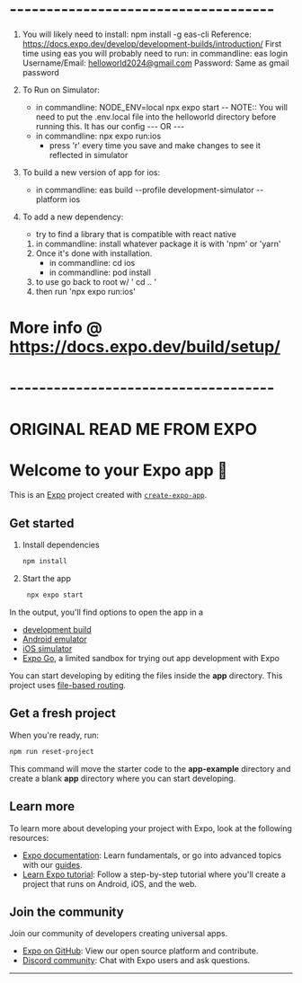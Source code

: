 
# ------------------------------------
<!--
We cannot build right now b/c there is no access for push notifications. 
   1. To Run on Simulator via expo first time: 
   - in commandline: npm install -g eas-cli 
   - in commandline: eas login 
         Username/Email: helloworld2024@gmail.com
         Password: Same as gmail password 
   - in commandline: eas build:configure // you may not have to run this since it is already built  -->

1. You will likely need to install: npm install -g eas-cli 
   Reference: https://docs.expo.dev/develop/development-builds/introduction/
   First time using eas you will probably need to run:
   in commandline: eas login 
         Username/Email: helloworld2024@gmail.com
         Password: Same as gmail password 
2. To Run on Simulator: 
   - in commandline: NODE_ENV=local npx expo start 
         -- NOTE:: You will need to put the .env.local file into the helloworld directory before running this. It has our config 
   --- OR ---
   - in commandline: npx expo run:ios 
      - press 'r' every time you save and make changes to see it reflected in simulator
   
3. To build a new version of app for ios:
   - in commandline: eas build --profile development-simulator --platform ios

4. To add a new dependency: 
   - try to find a library that is compatible with react native
   1. in commandline: install whatever package it is with 'npm' or 'yarn' 
   2. Once it's done with installation. 
      - in commandline: cd ios
      - in commandline: pod install 
   3. to use go back to root w/  ' cd .. '
   4. then run 'npx expo run:ios' 

# More info @ https://docs.expo.dev/build/setup/





# ------------------------------------
# ORIGINAL READ ME FROM EXPO
# Welcome to your Expo app 👋

This is an [Expo](https://expo.dev) project created with [`create-expo-app`](https://www.npmjs.com/package/create-expo-app).

## Get started

1. Install dependencies

   ```bash
   npm install
   ```

2. Start the app

   ```bash
    npx expo start
   ```

In the output, you'll find options to open the app in a

- [development build](https://docs.expo.dev/develop/development-builds/introduction/)
- [Android emulator](https://docs.expo.dev/workflow/android-studio-emulator/)
- [iOS simulator](https://docs.expo.dev/workflow/ios-simulator/)
- [Expo Go](https://expo.dev/go), a limited sandbox for trying out app development with Expo

You can start developing by editing the files inside the **app** directory. This project uses [file-based routing](https://docs.expo.dev/router/introduction).

## Get a fresh project

When you're ready, run:

```bash
npm run reset-project
```

This command will move the starter code to the **app-example** directory and create a blank **app** directory where you can start developing.

## Learn more

To learn more about developing your project with Expo, look at the following resources:

- [Expo documentation](https://docs.expo.dev/): Learn fundamentals, or go into advanced topics with our [guides](https://docs.expo.dev/guides).
- [Learn Expo tutorial](https://docs.expo.dev/tutorial/introduction/): Follow a step-by-step tutorial where you'll create a project that runs on Android, iOS, and the web.

## Join the community

Join our community of developers creating universal apps.

- [Expo on GitHub](https://github.com/expo/expo): View our open source platform and contribute.
- [Discord community](https://chat.expo.dev): Chat with Expo users and ask questions.



---------------